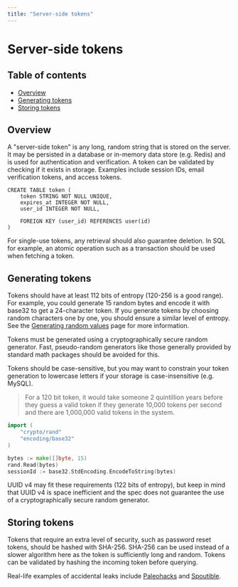 ```yaml
---
title: "Server-side tokens"
---
```


# Server-side tokens

## Table of contents

- [Overview](#overview)
- [Generating tokens](#generating-tokens)
- [Storing tokens](#storing-tokens)

## Overview

A "server-side token" is any long, random string that is stored on the server. It may be persisted in a database or in-memory data store (e.g. Redis) and is used for authentication and verification. A token can be validated by checking if it exists in storage. Examples include session IDs, email verification tokens, and access tokens.

```
CREATE TABLE token (
	token STRING NOT NULL UNIQUE,
	expires_at INTEGER NOT NULL,
	user_id INTEGER NOT NULL,

	FOREIGN KEY (user_id) REFERENCES user(id)
)
```

For single-use tokens, any retrieval should also guarantee deletion. In SQL for example, an atomic operation such as a transaction should be used when fetching a token.

## Generating tokens

Tokens should have at least 112 bits of entropy (120-256 is a good range). For example, you could generate 15 random bytes and encode it with base32 to get a 24-character token. If you generate tokens by choosing random characters one by one, you should ensure a similar level of entropy. See the [Generating random values](/random-values) page for more information.

Tokens must be generated using a cryptographically secure random generator. Fast, pseudo-random generators like those generally provided by standard math packages should be avoided for this.

Tokens should be case-sensitive, but you may want to constrain your token generation to lowercase letters if your storage is case-insensitive (e.g. MySQL).

> For a 120 bit token, it would take someone 2 quintillion years before they guess a valid token if they generate 10,000 tokens per second and there are 1,000,000 valid tokens in the system.

```go
import (
	"crypto/rand"
	"encoding/base32"
)

bytes := make([]byte, 15)
rand.Read(bytes)
sessionId := base32.StdEncoding.EncodeToString(bytes)
```

UUID v4 may fit these requirements (122 bits of entropy), but keep in mind that UUID v4 is space inefficient and the spec does not guarantee the use of a cryptographically secure random generator.

## Storing tokens

Tokens that require an extra level of security, such as password reset tokens, should be hashed with SHA-256. SHA-256 can be used instead of a slower algorithm here as the token is sufficiently long and random. Tokens can be validated by hashing the incoming token before querying.

Real-life examples of accidental leaks include [Paleohacks](https://www.vpnmentor.com/blog/report-paleohacks-breach/) and [Spoutible](https://www.troyhunt.com/how-spoutibles-leaky-api-spurted-out-a-deluge-of-personal-data/).
